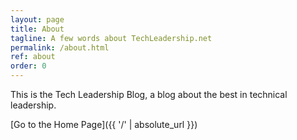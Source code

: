 ```yaml
---
layout: page
title: About
tagline: A few words about TechLeadership.net
permalink: /about.html
ref: about
order: 0
---
```


This is the Tech Leadership Blog, a blog about the best in technical leadership.


[Go to the Home Page]({{ '/' | absolute_url }})

